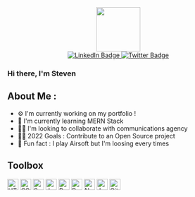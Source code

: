<div id="header" align="center">
  <img src="https://cdn.dribbble.com/users/966681/screenshots/2896143/media/0434fa69ebb7390c11fb38c2cb934353.gif" width="100px"/>
   <div id="badges">
    <a href="https://www.linkedin.com/in/steven-fabre-35923487/">
      <img src="https://img.shields.io/badge/LinkedIn-blue?style=for-the-badge&logo=linkedin&logoColor=white" alt="LinkedIn Badge"/>
    </a>
    <a href="https://twitter.com/StevenFabre6">
      <img src="https://img.shields.io/badge/Twitter-blue?style=for-the-badge&logo=twitter&logoColor=white" alt="Twitter Badge"/>
    </a>
  </div>
</div>

### Hi there, I'm Steven

## About Me :

- ⚙️ I'm currently working on my portfolio !
- 🐣 I'm currently learning MERN Stack
- 🧑‍💻 I'm looking to collaborate with communications agency
- 🏊‍♂️ 2022 Goals : Contribute to an Open Source project
- 🦊 Fun fact : I play Airsoft but I'm loosing every times

## Toolbox

<div>
<img src="https://cdn.jsdelivr.net/gh/devicons/devicon/icons/html5/html5-original.svg" alt="HTML Logo" width="25" height="25"/> 
<img src="https://cdn.jsdelivr.net/gh/devicons/devicon/icons/css3/css3-original.svg" alt="CSS Logo" width="25" height="25"/>
<img src="https://cdn.jsdelivr.net/gh/devicons/devicon/icons/sass/sass-original.svg" alt="Sass Logo" width="25" height="25"/>
<img src="https://cdn.jsdelivr.net/gh/devicons/devicon/icons/javascript/javascript-original.svg" alt="JavaScript Logo" width="25" height="25"/>
<img src="https://cdn.jsdelivr.net/gh/devicons/devicon/icons/react/react-original.svg" alt="React Logo" width="25" height="25"/>
<img src="https://cdn.jsdelivr.net/gh/devicons/devicon/icons/redux/redux-original.svg" alt="Redux Logo" width="25" height="25"/>
<img src="https://cdn.jsdelivr.net/gh/devicons/devicon/icons/npm/npm-original-wordmark.svg" alt="Npm Logo" width="25" height="25"/>
<img src="https://cdn.jsdelivr.net/gh/devicons/devicon/icons/jest/jest-plain.svg" alt="Jest Logo" width="25" height="25"/>
<img src="https://cdn.jsdelivr.net/gh/devicons/devicon/icons/git/git-original.svg" alt="Git Logo" width="25" height="25"/>
</div>
